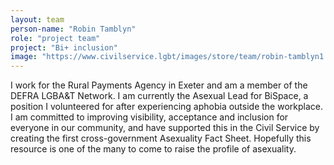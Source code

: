 ```yaml
---
layout: team
person-name: "Robin Tamblyn"
role: "project team"
project: "Bi+ inclusion"
image: "https://www.civilservice.lgbt/images/store/team/robin-tamblyn1.JPG"
---
```


I work for the Rural Payments Agency in Exeter and am a member of the DEFRA LGBA&T Network. I am currently the Asexual Lead for BiSpace, a position I volunteered for after experiencing aphobia outside the workplace. I am committed to improving visibility, acceptance and inclusion for everyone in our community, and have supported this in the Civil Service by creating the first cross-government Asexuality Fact Sheet. Hopefully this resource is one of the many to come to raise the profile of asexuality.


